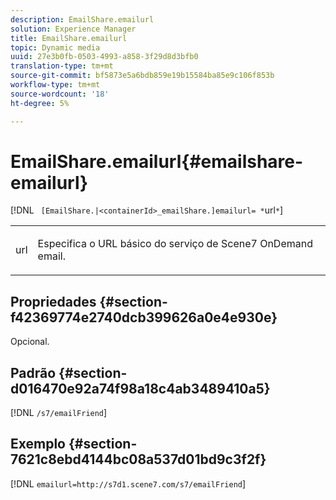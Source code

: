 ```yaml
---
description: EmailShare.emailurl
solution: Experience Manager
title: EmailShare.emailurl
topic: Dynamic media
uuid: 27e3b0fb-0503-4993-a858-3f29d8d3bfb0
translation-type: tm+mt
source-git-commit: bf5873e5a6bdb859e19b15584ba85e9c106f853b
workflow-type: tm+mt
source-wordcount: '18'
ht-degree: 5%

---
```



# EmailShare.emailurl{#emailshare-emailurl}

[!DNL ` [EmailShare.|<containerId>_emailShare.]emailurl= *`url`*`]

<table id="table_5321841E90C941678F32AAF995CDC257"> 
 <tbody> 
  <tr> 
   <td colname="col1"> <p><span class="codeph"><span class="varname"> url</span></span> </p> </td> 
   <td colname="col2"> <p> Especifica o URL básico do serviço de Scene7 OnDemand email. </p> </td> 
  </tr> 
 </tbody> 
</table>

## Propriedades {#section-f42369774e2740dcb399626a0e4e930e}

Opcional.

## Padrão {#section-d016470e92a74f98a18c4ab3489410a5}

[!DNL `/s7/emailFriend`]

## Exemplo {#section-7621c8ebd4144bc08a537d01bd9c3f2f}

[!DNL `emailurl=http://s7d1.scene7.com/s7/emailFriend`]
